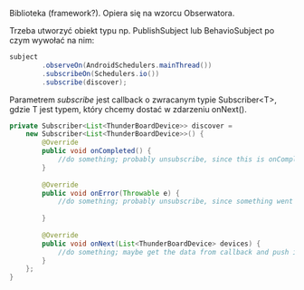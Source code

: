 Biblioteka (framework?). Opiera się na wzorcu Obserwatora.

Trzeba utworzyć obiekt typu np. PublishSubject lub BehavioSubject po czym wywołać na nim:

```java
subject
 		.observeOn(AndroidSchedulers.mainThread())  
        .subscribeOn(Schedulers.io())  
        .subscribe(discover);
```
Parametrem _subscribe_ jest callback o zwracanym typie Subscriber\<T>, gdzie T jest typem, który chcemy dostać w zdarzeniu onNext().

```java
private Subscriber<List<ThunderBoardDevice>> discover =  
    new Subscriber<List<ThunderBoardDevice>>() {  
        @Override  
 		public void onCompleted() {  
			//do something; probably unsubscribe, since this is onCompleted()
		}  
          
        @Override  
 		public void onError(Throwable e) {  
  			//do something; probably unsubscribe, since something went wrong
 
        }  
  
        @Override  
 		public void onNext(List<ThunderBoardDevice> devices) {  
			//do something; maybe get the data from callback and push it further	
		}  
    };  
}
```